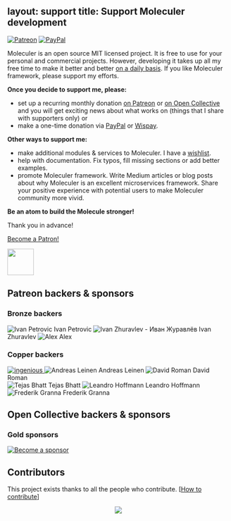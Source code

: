 layout: support
title: Support Moleculer development
---
[![Patreon](/images/patreon.svg)][patreon] [![PayPal](/images/paypal_donate.svg)][paypal]

Moleculer is an open source MIT licensed project. It is free to use for your personal and commercial projects. However, developing it takes up all my free time to make it better and better [on a daily basis](https://github.com/icebob). If you like Moleculer framework, please support my efforts.

**Once you decide to support me, please:**
* set up a recurring monthly donation [on Patreon](https://www.patreon.com/moleculer) or [on Open Collective][opencollective] and you will get exciting news about what works on (things that I share with supporters only) or
* make a one-time donation via [PayPal][paypal] or [Wispay][wispay].

**Other ways to support me:**
* make additional modules & services to Moleculer. I have a [wishlist](https://github.com/moleculerjs/moleculer/issues/100).
* help with documentation. Fix typos, fill missing sections or add better examples.
* promote Moleculer framework. Write Medium articles or blog posts about why Moleculer is an excellent microservices framework. Share your positive experience with potential users to make Moleculer community more vivid.

**Be an atom to build the Molecule stronger!**

Thank you in advance!


<a href="https://www.patreon.com/bePatron?u=6245171" data-patreon-widget-type="become-patron-button">Become a Patron!</a><script async src="https://c6.patreon.com/becomePatronButton.bundle.js"></script>

<a href="https://www.wispay.io/t/qKe" target="_blank"><img src="https://assets.wispay.io/wgt2_d_b.png" style="height: 60px;"></a>

[paypal]: https://paypal.me/meregnorbert/50usd
[patreon]: https://www.patreon.com/bePatron?u=6245171
[opencollective]: https://opencollective.com/moleculer
[wispay]: https://www.wispay.io/t/qKe


## Patreon backers & sponsors
<!--
### Gold sponsors

<div class="support-backers">
	<a href="https://www.patreon.com/user/creators?u=14532931" class="user-logo" target="_blank">
		<img src="https://c8.patreon.com/2/200/14532931" alt="Dwayne Remekie" />
		<label>Dwayne Remekie</label>
	</a>
</div>
-->

### Bronze backers

<div class="support-backers">
	<a class="user-logo" target="_blank">
		<img src="https://c10.patreonusercontent.com/3/eyJ3IjoyMDB9/patreon-media/p/user/19800075/47df31c3c8e3444d8ffc29c4223429cd/2.jpeg?token-time=2145916800&token-hash=JovmJsLIzKQvBbW8S15YwEJvSCdnwzUfHYCd6oBSRFA%3D" alt="Ivan Petrovic" />
		<label>Ivan Petrovic</label>
	</a>  
	<a class="user-logo" target="_blank">
		<img src="https://c10.patreonusercontent.com/3/eyJ3IjoyMDB9/patreon-media/p/user/22945866/21a0785376524874bbc9e06eb723a8aa/1.jpeg?token-time=2145916800&token-hash=BBvW23x3d-R7KGw_zxMKfOTRRfNcqprn4SqMHwtyGec%3D" alt="
Ivan Zhuravlev - Иван Журавлёв" />
		<label>Ivan Zhuravlev</label>
	</a>  
	<a class="user-logo" target="_blank">
		<img src="https://c8.patreon.com/2/200/15329101" alt="Alex" />
		<label>Alex</label>
	</a>  
</div>

### Copper backers

<div class="support-backers">
	<a href="http://www.ingsw.com/" class="company-logo" target="_blank">
		<img src="https://user-images.githubusercontent.com/306521/31340277-edc01780-ad05-11e7-952e-0c959a107a2c.png" alt="ingenious" />
	</a>
	<a class="user-logo" target="_blank">
		<img src="https://c8.patreon.com/2/400/10631269" alt="Andreas Leinen" />
		<label>Andreas Leinen</label>
	</a>
	<!--a class="user-logo" target="_blank">
		<img src="https://c8.patreon.com/2/400/11099088" alt="Jaikanth S" />
		<label>Jaikanth S</label>
	</a-->
	<a class="user-logo" target="_blank">
		<img src="https://c8.patreon.com/2/200/2521846" alt="David Roman" />
		<label>David Roman</label>
	</a>
	<!-- a class="user-logo" target="_blank">
		<img src="https://c8.patreon.com/2/200/15189499" alt="Nick Reese" />
		<label>Nick Reese</label>
	</a-->
</div>
<div class="support-backers">
	<a class="user-logo" target="_blank">
		<img src="https://c8.patreon.com/2/200/16817468" alt="Tejas Bhatt" />
		<label>Tejas Bhatt</label>
	</a>
	<a class="user-logo" target="_blank">
		<img src="https://c10.patreonusercontent.com/3/eyJ3IjoyMDB9/patreon-media/p/user/16886297/9e5df1ea1a984509bde7fad34040ffd6/1.jpeg?token-time=2145916800&token-hash=5gyc9bb4GtVtFbgFZJd33_NukMXj2XBZa5ee14Nu4Y8%3D" alt="Leandro Hoffmann" />
		<label>Leandro Hoffmann</label>
	</a>      
	<a class="user-logo" target="_blank">
		<img src="https://c8.patreon.com/2/200/20690350" alt="Frederik Granna" />
		<label>Frederik Granna</label>
	</a>    
</div>

## Open Collective backers & sponsors

### Gold sponsors

[![Become a sponsor](https://opencollective.com/moleculer/tiers/gold-sponsor.svg?avatarHeight=70&width=600)][opencollective]

## Contributors
This project exists thanks to all the people who contribute. [[How to contribute](https://github.com/moleculerjs/moleculer/blob/master/CONTRIBUTING.md)]
<div align="center">
<a href="https://github.com/moleculerjs/moleculer/graphs/contributors" target="_blank"><img src="https://opencollective.com/moleculer/contributors.svg?width=890&button=false" /></a>
</div>
